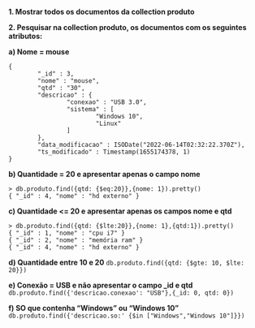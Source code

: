 **1. Mostrar todos os documentos da collection produto**

**2. Pesquisar na collection produto, os documentos com os seguintes atributos:**

**a) Nome = mouse**
```  db.produto.find({nome: 'mouse'}).pretty()
{
        "_id" : 3,
        "nome" : "mouse",
        "qtd" : "30",
        "descricao" : {
                "conexao" : "USB 3.0",
                "sistema" : [
                        "Windows 10",
                        "Linux"
                ]
        },
        "data_modificacao" : ISODate("2022-06-14T02:32:22.370Z"),
        "ts_modificado" : Timestamp(1655174378, 1)
} 
``` 

**b) Quantidade = 20 e apresentar apenas o campo nome**
```
> db.produto.find({qtd: {$eq:20}},{nome: 1}).pretty()
{ "_id" : 4, "nome" : "hd externo" }
```

**c) Quantidade <= 20 e apresentar apenas os campos nome e qtd**
```
> db.produto.find({qtd: {$lte:20}},{nome: 1},{qtd:1}).pretty()
{ "_id" : 1, "nome" : "cpu i7" }
{ "_id" : 2, "nome" : "memória ram" }
{ "_id" : 4, "nome" : "hd externo" }

```

**d) Quantidade entre 10 e 20**
`db.produto.find({qtd: {$gte: 10, $lte: 20}})`

**e) Conexão = USB e não apresentar o campo _id e qtd**
` db.produto.find({'descricao.conexao': "USB"},{_id: 0, qtd: 0})`

**f) SO que contenha “Windows” ou “Windows 10”**
`db.produto.find({'descricao.so:' {$in ["Windows","Windows 10"]}})` 